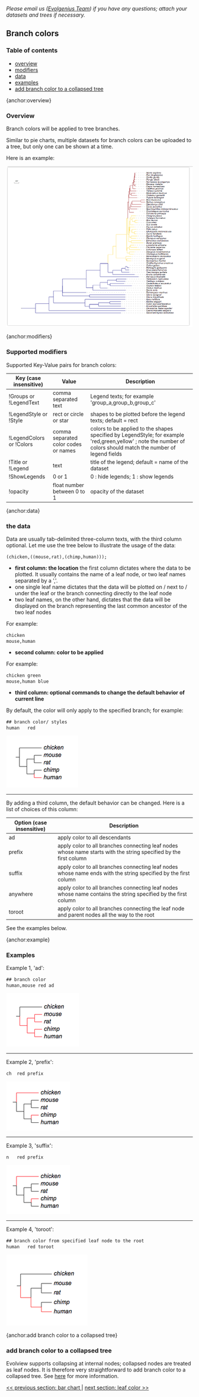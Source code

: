 *Please email us ([Evolgenius Team](mailto:evolgenius.team@gmail.com)) if you have any questions; attach your datasets and trees if necessary.*

## Branch colors

### Table of contents
* [overview](#overview)
* [modifiers](#modifiers)
* [data](#data)
* [examples](#examples)
* [add branch color to a collapsed tree](#add-branch-color-to-a-collapsed-tree)

{anchor:overview}

### Overview
Branch colors will be applied to tree branches.

Similar to pie charts, multiple datasets for branch colors can be uploaded to a tree, but only one can be shown at a time.

Here is an example:

![](images/DatasetBranchColor_ev.branch.001.png)

{anchor:modifiers}

### Supported modifiers

Supported Key-Value pairs for branch colors:

|Key (case insensitive)|Value|Description|
|----------------------|-----|-----------|
|!Groups or !LegendText|comma separated text|Legend texts; for example 'group_a,group_b,group_c'|
|!LegendStyle or !Style|rect or circle or star|shapes to be plotted before the legend texts; default = rect|
|!LegendColors or !Colors|comma separated color codes or names|colors to be applied to the shapes specified by LegendStyle; for example 'red,green,yellow' ; note the number of colors should match the number of legend fields|
|!Title or !Legend|text|title of the legend; default = name of the dataset|
|!ShowLegends|0 or 1|0 : hide legends; 1 : show legends|
|!opacity|float number between 0 to 1|opacity of the dataset|

{anchor:data}

### the data
Data are usually tab-delimited three-column texts, with the third column optional.
Let me use the tree below to illustrate the usage of the data:

```
(chicken,((mouse,rat),(chimp,human)));
```

* **first column: the location**
the first column dictates where the data to be plotted. It usually contains the name of a leaf node, or two leaf names separated by a ','.
* one single leaf name dictates that the data will be plotted on / next to / under the leaf or the branch connecting directly to the leaf node
* two leaf names, on the other hand, dictates that the data will be displayed on the branch representing the last common ancestor of the two leaf nodes

For example:

```
chicken
mouse,human
```

* **second column: color to be applied**

For example:
```
chicken	green
mouse,human	blue
```

* **third column: optional commands to change the default behavior of current line**

By default, the color will only apply to the specified branch; for example:

```
## branch color/ styles
human	red
```

![](images/DatasetBranchColor_branchcolor_example1.png)

----
By adding a third column, the default behavior can be changed. Here is a list of choices of this column:

|Option (case insensitive)|Description|
|-------------------------|-----------|
|ad|apply color to all descendants|
|prefix|apply color to all branches connecting leaf nodes whose name starts with the string specified by the first column|
|suffix|apply color to all branches connecting leaf nodes whose name ends with the string specified by the first column|
|anywhere|apply color to all branches connecting leaf nodes whose name contains the string specified by the first column|
|toroot|apply color to all branches connecting the leaf node and parent nodes all the way to the root|

See the examples below.

{anchor:example}

### Examples

Example 1, 'ad':

```
## branch color
human,mouse	red	ad
```

![](images/DatasetBranchColor_branchcolor_example2.png)

----

Example 2, 'prefix':

```
ch	red	prefix
```

![](images/DatasetBranchColor_branchcolor_example3.png)

----

Example 3, 'suffix':

```
n	red	prefix
```

![](images/DatasetBranchColor_branchcolor_example3.png)

----

Example 4, 'toroot':

```
## branch color from specified leaf node to the root
human	red	toroot
```

![](images/DatasetBranchColor_branchcolor_toroot.png)

{anchor:add branch color to a collapsed tree}
### add branch color to a collapsed tree

Evolview supports collapsing at internal nodes; collapsed nodes are treated as leaf nodes. It is therefore very straightforward to add branch color to a collapsed tree. See [here](DatasetCollapseInternalNodes#branchcolors) for more information.

[<< previous section: bar chart ](/datasets/03_bar/DatasetBars.md)      |       [next section: leaf color >>](/datasets/05_leaf/DatasetLeafColor.md)
